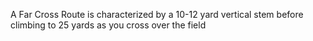 A Far Cross Route is characterized by a 10-12 yard vertical stem before climbing to 25 yards as you cross over the field